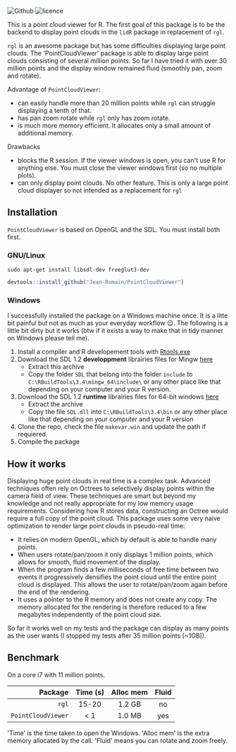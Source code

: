 ![Github](https://img.shields.io/badge/Github-0.1.0-green.svg) ![licence](https://img.shields.io/badge/Licence-GPL--3-blue.svg)

This is a point cloud viewer for R. The first goal of this package is to be the backend to display point clouds in the `lidR` package in replacement of `rgl`.

`rgl` is an awesome package but has some difficulties displaying large point clouds. The 'PointCloudViewer' package is able to display large point clouds consisting of several million points. So far I have tried it with over 30 million points and the display window remained fluid (smoothly pan, zoom and rotate).

Advantage of `PointCloudViewer`:

* can easily handle more than 20 million points while `rgl` can struggle displaying a tenth of that.
* has pan zoom rotate while `rgl` only has zoom rotate.
* is much more memory efficient. It allocates only a small amount of additional memory.

Drawbacks

* blocks the R session. If the viewer windows is open, you can't use R for anything else. You must close the viewer windows first (so no multiple plots).
* can only display point clouds. No other feature. This is only a large point cloud displayer so not intended as a replacement for `rgl`

## Installation

`PointCloudViewer` is based on OpenGL and the SDL. You must install both first.

### GNU/Linux

```
sudo apt-get install libsdl-dev freeglut3-dev
```

```r
devtools::install_github("Jean-Romain/PointCloudViewer")
```

### Windows

I successfully installed the package on a Windows machine once. It is a litte bit painful but not as much as your everyday workflow :wink:. The following is a little bit dirty but it works (btw if it exists a way to make that in tidy manner on Windows please tell me).

1. Install a compiler and R developement tools with [Rtools.exe](https://cran.r-project.org/bin/windows/Rtools/)
2. Download the SDL 1.2 **developpment** librairies files for Mingw [here](https://www.libsdl.org/download-1.2.php)
    * Extract this archive
    * Copy the folder `SDL` that belong into the folder `include` to `C:\RBuildTools\3.4\mingw_64\include\` or any other place like that depending on your computer and your R version.
3. Download the SDL 1.2 **runtime** librairies files for 64-bit windows [here](https://www.libsdl.org/download-1.2.php)
    * Extract the archive 
    * Copy the file  `SDL.dll` into  `C:\RBuildTools\3.4\bin` or any other place like that depending on your computer and your R version
4. Clone the repo, check the file `makevar.win` and update the path if requiered.
5. Compile the package

## How it works
 
Displaying huge point clouds in real time is a complex task. Advanced techniques often rely on Octrees to selectively display points within the camera field of view. These techniques are smart but beyond my knowledge and not really appropriate for my low memory usage requirements. Considering how R stores data, constructing an Octree would require a full copy of the point cloud. This package uses some very naive optimization to render large point clouds in pseudo-real time:
 
* It relies on modern OpenGL, which by default is able to handle many points.
* When users rotate/pan/zoom it only displays 1 million points, which allows for smooth, fluid movement of the display.
* When the program finds a few milliseconds of free time between two events it progressively densifies the point cloud until the entire point cloud is displayed. This allows the user to rotate/pan/zoom again before the end of the rendering.
* It uses a pointer to the R memory and does not create any copy. The memory allocated for the rendering is therefore reduced to a few megabytes independently of the point cloud size.
 
So far it works well on my tests and the package can display as many points as the user wants (I stopped my tests after 35 million points [~1GB]).

## Benchmark

On a core i7 with 11 million points.

| Package            | Time (s)      | Alloc mem | Fluid |
| ------------------:|:-------------:| :--------:|:-----:|
| `rgl`              | 15-20         | 1.2 GB    | no    |
| `PointCloudViewer` | < 1           | 1.0 MB    | yes   |

'Time' is the time taken to open the Windows. 'Alloc mem' is the extra memory allocated by the call. 'Fluid' means you can rotate and zoom freely.
